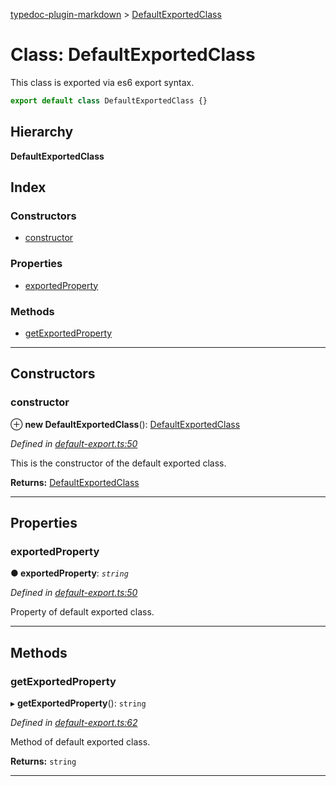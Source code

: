 [typedoc-plugin-markdown](../README.md) > [DefaultExportedClass](../classes/defaultexportedclass.md)

# Class: DefaultExportedClass

This class is exported via es6 export syntax.

```js
export default class DefaultExportedClass {}
```

## Hierarchy

**DefaultExportedClass**

## Index

### Constructors

* [constructor](defaultexportedclass.md#markdown-header-constructor)

### Properties

* [exportedProperty](defaultexportedclass.md#markdown-header-exportedproperty)

### Methods

* [getExportedProperty](defaultexportedclass.md#markdown-header-getexportedproperty)

---

## Constructors

###  constructor

⊕ **new DefaultExportedClass**(): [DefaultExportedClass](defaultexportedclass.md)

*Defined in [default-export.ts:50](https://bitbucket.org/owner/repository_name/src/master/src/default-export.ts?fileviewer&amp;#x3D;file-view-default#default-export.ts-50)*

This is the constructor of the default exported class.

**Returns:** [DefaultExportedClass](defaultexportedclass.md)

___

## Properties

###  exportedProperty

**● exportedProperty**: *`string`*

*Defined in [default-export.ts:50](https://bitbucket.org/owner/repository_name/src/master/src/default-export.ts?fileviewer&amp;#x3D;file-view-default#default-export.ts-50)*

Property of default exported class.

___

## Methods

###  getExportedProperty

▸ **getExportedProperty**(): `string`

*Defined in [default-export.ts:62](https://bitbucket.org/owner/repository_name/src/master/src/default-export.ts?fileviewer&amp;#x3D;file-view-default#default-export.ts-62)*

Method of default exported class.

**Returns:** `string`

___

